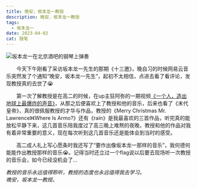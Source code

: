 ```yaml
---
title: 晚安，坂本龙一教授
description: 晚安，坂本龙一教授
tags:
  - 坂本龙一
date: 2023-04-02
cat: 随笔
---
```

![坂本龙一在北京酒吧的钢琴上弹奏](https://abnerblog-1317606226.cos.ap-nanjing.myqcloud.com/202307031338974.jpeg)



&emsp;&emsp;今天下午刚看了采访坂本龙一先生的那期《十三邀》，晚自习的时候网易云音乐突然发了个通知“晚安，坂本龙一先生”，起初不太相信，点进去看了看评论，发现教授真的去世了😭

&emsp;&emsp;第一次了解教授是在高二的时候，在up主狂阿弥的一期视频[《一个人，造出地球上最爆炸的声音》]( https://www.bilibili.com/video/BV1GE411P7Nm/?share_source=copy_web&vd_source=895c77a92fb7f7676017e8469a8e54b8)，从那之后便喜欢上了教授和他的音乐，后来也看了《末代皇帝》，真的很佩服教授的才华与作品，教授的《Merry Christmas Mr. Lawrence》《Where Is Armo?》还有《rain》是我最喜欢的三首作品，听完真的能放松平静下来，这几首音乐陪我度过了高三晚上难熬的夜晚，教授和他的作品对我有着非常重要的意义，现在每次听到这几首音乐还是能体会到当时的感受。

&emsp;&emsp;高二成人礼上写心愿条时我还写了“要作出像坂本龙一那样的音乐”，我何德何能能作出教授那样的音乐😭。记得当时还立过一个flag说以后要去现场听一次教授的音乐会，如今已经没机会了…

*教授的音乐永远值得聆听，教授的态度也永远值得我去学习。*\
*晚安，坂本龙一教授。*

